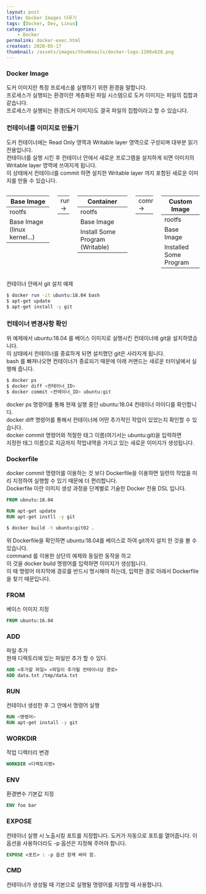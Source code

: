 ```yaml
---
layout: post
title: Docker Images 다루기
tags: [Docker, Dev, Linux]
categories:
    - Docker
permalink: docker-exec.html
createat: 2020-05-17
thumbnail: /assets/images/thumbnails/docker-logo-1200x628.png
---
```


### Docker Image

도커 이미지란 특정 프로세스를 실행하기 위한 환경을 말합니다.  
프로세스가 실행되는 환경이란 계층화된 파일 시스템으로 도커 이미지는 파일의 집합과 같습니다.  
프로세스가 실행되는 환경(도커 이미지)도 결국 파일의 집합이라고 할 수 있습니다.

### 컨테이너를 이미지로 만들기

도커 컨테이너에는 Read Only 영역과 Writable layer 영역으로 구성되며 대부분 읽기 전용입니다.  
컨테이너를 실행 시킨 후 컨테이너 안에서 새로운 프로그램을 설치하게 되면 이미지의 Writable layer 영역에 쓰여지게 됩니다.  
이 상태에서 컨테이너를 commit 하면 설치한 Writable layer 까지 포함된 새로운 이미지를 만들 수 있습니다.

<div class="columns">
    <div class="column is-2">
        <table>
            <thead>
                <tr>
                    <th>Base Image</th>
                </tr>
            </thead>
            <tbody>
                <tr>
                    <td>rootfs</td>
                </tr>
                <tr>
                    <td>Base Image (linux kernel...)</td>
                </tr>
            </tbody>
        </table>
    </div>
    <div class="column is-2">
        <table class="table">
            <tr>
                <td> run -> </td>
            </tr>
        </table>
    </div>
    <div class="column is-2">
        <table>
            <thead>
                <tr>
                    <th>Container</th>
                </tr>
            </thead>
            <tbody>
                <tr>
                    <td>rootfs</td>
                </tr>
                <tr>
                    <td>Base Image</td>
                </tr>
                <tr>
                    <td>Install Some Program (Writable) </td>
                </tr>
            </tbody>
        </table>
    </div>
    <div class="column is-2">
        <table>
            <tr>
                <td> commit -> </td>
            </tr>
        </table>
    </div>
    <div class="column is-2">
        <table>
            <thead>
                <tr>
                    <th>Custom Image</th>
                </tr>
            </thead>
            <tbody>
                <tr>
                    <td>rootfs</td>
                </tr>
                <tr>
                    <td>Base Image</td>
                </tr>
                <tr>
                    <td>Installed Some Program</td>
                </tr>
            </tbody>
        </table>
    </div>
</div>

컨테이너 안에서 git 설치 예제

```bash
$ docker run -it ubuntu:18.04 bash
$ apt-get update
$ apt-get install -y git
```

### 컨테이너 변경사항 확인

위 예제에서 ubuntu:18.04 를 베이스 이미지로 실행시킨 컨테이너에 git을 설치하였습니다.  
이 상태에서 컨테이너를 종료하게 되면 설치했던 git은 사라지게 됩니다.  
bash 를 빠져나오면 컨테이너가 종료되기 때문에 아래 커맨드는 새로운 터미널에서 실행해 줍니다.

```bash
$ docker ps
$ docker diff <컨테이너_ID>
$ docker commit <컨테이너_ID> ubuntu:git
```

docker ps 명령어를 통해 현재 실행 중인 ubuntu:18.04 컨테이너 아이디를 확인합니다.  
docker diff 명령어를 통해서 컨테이너에 어떤 추가적인 작업이 있었는지 확인할 수 있습니다.  
docker commit 명령어와 적절한 태그 이름(여기서는 ubuntu:git)을 입력하면  
지정한 태그 이름으로 지금까지 작업내역을 가지고 있는 새로운 이미지가 생성됩니다.

### Dockerfile

docker commit 명령어를 이용하는 것 보다 Dockerfile을 이용하면 일련의 작업을 미리 지정하여 실행할 수 있기 때문에 더 편리합니다.  
Dockerfile 이란 이미지 생성 과정을 단계별로 기술한 Docker 전용 DSL 입니다.

```Dockerfile
FROM ubnutu:18.04

RUN apt-get update
RUN apt-get instll -y git
```

```bash
$ docker build -t ubuntu:git02 .
```

위 Dockerfile을 확인하면 ubuntu:18.04를 베이스로 하여 git까지 설치 한 것을 볼 수 있습니다.  
command 를 이용한 상단의 예제와 동일한 동작을 하고  
이 것을 docker build 명령어를 입력하면 이미지가 생성됩니다.  
이 때 명령어 마지막에 경로를 반드시 명시해야 하는데, 입력한 경로 아래서 Dockerfile을 찾기 때문입니다.

### FROM

베이스 이미지 지정

```Dockerfile
FROM ubuntu:16.04
```

### ADD

파일 추가  
현재 디렉토리에 있는 파일만 추가 할 수 있다.

```Dockerfile
ADD <추가할 파일> <파일이 추가될 컨테이너상 경로>
ADD data.txt /tmp/data.txt
```

### RUN

컨테이너 생성한 후 그 안에서 명령어 실행

```Dockerfile
RUN <명령어>
RUN apt-get install -y git
```

### WORKDIR

작업 디렉터리 변경

```Dockerfile
WORKDIR <디렉토리명>
```

### ENV

환경변수 기본값 지정

```Dockerfile
ENV foo bar
```

### EXPOSE

컨테이너 실행 시 노출시킬 포트를 지정합니다.
도커가 자동으로 포트를 열어줍니다.
이 옵션을 사용하더라도 -p 옵션은 지정해 주어야 합니다.

```Dockerfile
EXPOSE <포트> : -p 옵션 함께 써야 함.
```

### CMD

컨테이너가 생성될 때 기본으로 실행될 명령어를 지정할 때 사용합니다.
